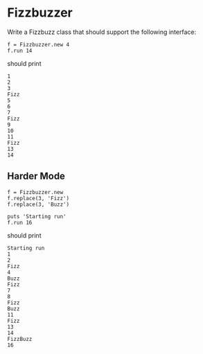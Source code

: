 # Fizzbuzzer

Write a Fizzbuzz class that should support the following interface:

```
f = Fizzbuzzer.new 4
f.run 14
```

should print

```
1
2
3
Fizz
5
6
7
Fizz
9
10
11
Fizz
13
14
```

## Harder Mode

```
f = Fizzbuzzer.new
f.replace(3, 'Fizz')
f.replace(3, 'Buzz')

puts 'Starting run'
f.run 16
```

should print

```
Starting run
1
2
Fizz
4
Buzz
Fizz
7
8
Fizz
Buzz
11
Fizz
13
14
FizzBuzz
16
```